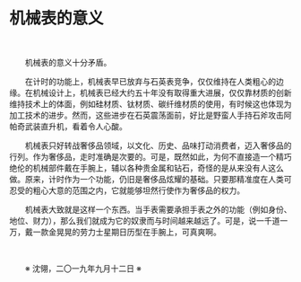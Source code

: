 # 机械表的意义

&emsp;&emsp;

&emsp;&emsp;机械表的意义十分矛盾。

&emsp;&emsp;在计时的功能上，机械表早已放弃与石英表竞争，仅仅维持在人类粗心的边缘。在机械设计上，机械表已经大约五十年没有取得重大进展，仅仅靠材质的创新维持技术上的体面，例如硅材质、钛材质、碳纤维材质的使用，有时候这也体现为加工技术的进步。然而，这些进步在石英震荡面前，好比是野蛮人手持石斧攻击阿帕奇武装直升机，看着令人心酸。

&emsp;&emsp;机械表只好转战奢侈品领域，以文化、历史、品味打动消费者，迈入奢侈品的行列。作为奢侈品，走时准确是次要的。可是，既然如此，为何不直接造一个精巧绝伦的机械部件戴在手腕上，辅以各种贵金属和钻石，奇怪的是从来没有人这么做。原来，计时作为一个功能，仍旧是奢侈品炫耀的基础。只要那精准度在人类可忍受的粗心大意的范围之内，它就能够坦然行使作为奢侈品的权力。

&emsp;&emsp;机械表大致就是这样一个东西。当手表需要承担手表之外的功能（例如身份、地位、财力），那么我们就成为它的奴隶而与时间越来越远了。可是，说一千道一万，戴一款金晃晃的劳力士星期日历型在手腕上，可真爽啊。

&emsp;&emsp;

&emsp;&emsp;※ 沈翎，二〇一九年九月十二日 ※